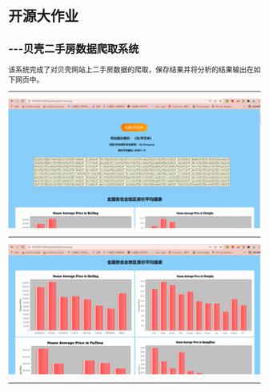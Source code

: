 开源大作业
==
---贝壳二手房数据爬取系统
--
该系统完成了对贝壳网站上二手房数据的爬取，保存结果并将分析的结果输出在如下网页中。
***
![image](https://github.com/Liuyz123321/lyzReposit/blob/master/images/1232.png)
***
![image](https://github.com/Liuyz123321/lyzReposit/blob/master/images/tututu.png)
***
